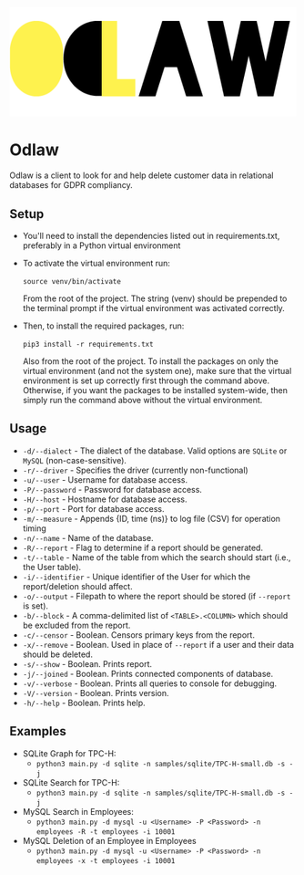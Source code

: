 ![Odlaw](docs/resources/odlaw_logo.png)

# Odlaw

Odlaw is a client to look for and help delete customer data in relational databases for GDPR compliancy.


## Setup
* You'll need to install the dependencies listed out in requirements.txt, preferably in a Python virtual environment
* To activate the virtual environment run:

    `source venv/bin/activate`

  From the root of the project. The string (venv) should be prepended to the terminal prompt if the virtual environment was activated correctly.
* Then, to install the required packages, run:

    `pip3 install -r requirements.txt`

  Also from the root of the project. To install the packages on only the virtual environment (and not the system one), make sure
that the virtual environment is set up correctly first through the command above. Otherwise, if you want the packages to be installed
system-wide, then simply run the command above without the virtual environment.

## Usage
* `-d/--dialect` - The dialect of the database. Valid options are `SQLite` or `MySQL` (non-case-sensitive).
* `-r/--driver` - Specifies the driver (currently non-functional)
* `-u/--user` - Username for database access.
* `-P/--password` - Password for database access.
* `-H/--host` - Hostname for database access.
* `-p/--port` - Port for database access.
* `-m/--measure` - Appends {ID, time (ns)} to log file (CSV) for operation timing
* `-n/--name` - Name of the database.
* `-R/--report` - Flag to determine if a report should be generated.
* `-t/--table` - Name of the table from which the search should start (i.e., the User table).
* `-i/--identifier` - Unique identifier of the User for which the report/deletion should affect.
* `-o/--output` - Filepath to where the report should be stored (if `--report` is set).  
* `-b/--block` - A comma-delimited list of `<TABLE>.<COLUMN>` which should be excluded from the report.
* `-c/--censor` - Boolean. Censors primary keys from the report. 
* `-x/--remove` - Boolean. Used in place of `--report` if a user and their data should be deleted. 
* `-s/--show` - Boolean. Prints report. 
* `-j/--joined` - Boolean. Prints connected components of database.
* `-v/--verbose` - Boolean. Prints all queries to console for debugging. 
* `-V/--version` - Boolean. Prints version.
* `-h/--help` - Boolean. Prints help.

## Examples
* SQLite Graph for TPC-H:
    * `python3 main.py -d sqlite -n samples/sqlite/TPC-H-small.db -s -j`
* SQLite Search for TPC-H:
    * `python3 main.py -d sqlite -n samples/sqlite/TPC-H-small.db -s -j`    
* MySQL Search in Employees:
    * `python3 main.py -d mysql -u <Username> -P <Password> -n employees -R -t employees -i 10001`
* MySQL Deletion of an Employee in Employees
    * `python3 main.py -d mysql -u <Username> -P <Password> -n employees -x -t employees -i 10001` 
